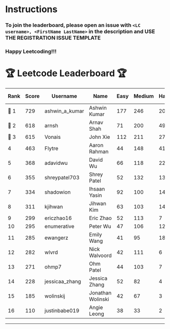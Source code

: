 # Instructions
### To join the leaderboard, please open an issue with `<LC username>, <FirstName LastName>` in the description and USE THE REGISTRATION ISSUE TEMPLATE
### Happy Leetcoding!!!


# 🏆 Leetcode Leaderboard 🏆

| Rank | Score | Username       | Name | Easy | Medium | Hard | Problems Solved |
|------|----------------|-----------------|-------------------|--------------|--------------|--------------|--------------|
| 🥇 1 | 729 | ashwin_a_kumar | Ashwin Kumar | 177 | 246 | 20 | 443 |
| 🥈 2 | 618 | arnsh | Arnav Shah | 71 | 200 | 49 | 320 |
| 🥉 3 | 615 | Vonais | John Xie | 112 | 211 | 27 | 350 |
| 4 | 463 | Flytre | Aaron Rahman | 44 | 148 | 41 | 233 |
| 5 | 368 | adavidwu | David Wu | 66 | 118 | 22 | 206 |
| 6 | 355 | shreypatel703 | Shrey Patel | 52 | 132 | 13 | 197 |
| 7 | 334 | shadowion | Ihsaan Yasin | 92 | 100 | 14 | 206 |
| 8 | 311 | kjihwan | Jihwan Kim | 63 | 103 | 14 | 180 |
| 9 | 299 | ericzhao16 | Eric Zhao | 52 | 113 | 7 | 172 |
| 10 | 295 | enumerative | Peter Wu | 47 | 106 | 12 | 165 |
| 11 | 285 | ewangerz | Emily Wang | 41 | 95 | 18 | 154 |
| 12 | 282 | wlvrd | Nick Walvoord | 42 | 111 | 6 | 159 |
| 13 | 271 | ohmp7 | Ohm Patel | 44 | 103 | 7 | 154 |
| 14 | 228 | jessicaa_zhang | Jessica Zhang | 52 | 82 | 4 | 138 |
| 15 | 185 | wolinskij | Jonathan Wolinski | 42 | 67 | 3 | 112 |
| 16 | 110 | justinbabe019 | Angie Leong | 38 | 33 | 2 | 73 |
---